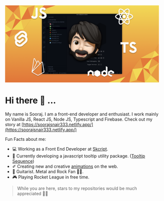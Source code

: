 ![Me](https://github.com/SoorajSNBlaze333/SoorajSNBlaze333/blob/master/GithubCoverHD.png)

# Hi there 👋 ...

My name is Sooraj. I am a front-end developer and enthusiast. I work mainly on Vanilla JS, React JS, Node JS, Typescript and Firebase. Check out my story at [https://soorajsnair333.netlify.app/](https://soorajsnair333.netlify.app/)

Fun Facts about me:
- 💻 Working as a Front End Developer at [Skcript](https://www.skcript.com/).
- 💬 Currently developing a javascript tooltip utility package. ([Tooltip Sequence](https://github.com/SoorajSNBlaze333/tooltip-sequence))
- ✐ Creating new and creative [animations](https://iphone-7-ios13.netlify.app/) on the web.
- 🎸 Guitarist. Metal and Rock Fan 🤘🏻.
- 🎮 Playing Rocket League in free time.

> While you are here, stars to my repositories would be much appreciated 🤘🏻
